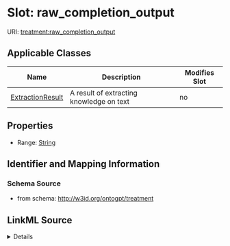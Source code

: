 

# Slot: raw_completion_output

URI: [treatment:raw_completion_output](http://w3id.org/ontogpt/treatments/raw_completion_output)



<!-- no inheritance hierarchy -->





## Applicable Classes

| Name | Description | Modifies Slot |
| --- | --- | --- |
| [ExtractionResult](ExtractionResult.md) | A result of extracting knowledge on text |  no  |







## Properties

* Range: [String](String.md)





## Identifier and Mapping Information







### Schema Source


* from schema: http://w3id.org/ontogpt/treatment




## LinkML Source

<details>
```yaml
name: raw_completion_output
from_schema: http://w3id.org/ontogpt/treatment
rank: 1000
alias: raw_completion_output
owner: ExtractionResult
domain_of:
- ExtractionResult
range: string

```
</details>